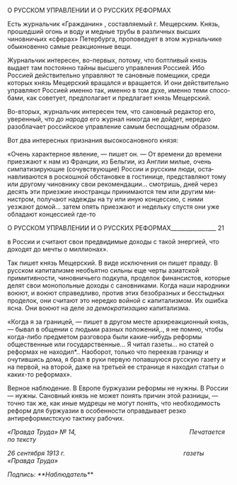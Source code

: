 О РУССКОМ УПРАВЛЕНИИ И О РУССКИХ РЕФОРМАХ

Есть журнальчик «Гражданин» , составляемый г. Мещерским. Князь, прошедший огонь и воду и медные трубы в различных высших чиновничьих «сферах» Петербурга, проповедует в этом журнальчике обыкновенно самые реакционные вещи.

Журнальчик интересен, во-первых, потому, что болтливый князь выдает там посто­янно тайны высшего управления Россией. Ибо Россией действительно управляют те сановные помещики, среди которых князь Мещерский вращался и вращается. И они действительно управляют Россией именно так, именно в том духе, именно теми спосо­бами, как советует, предполагает и предлагает князь Мещерский.

Во-вторых, журнальчик интересен тем, что сановный редактор его, уверенный, что _до народа_ его журнал никогда не дойдет, нередко разоблачает российское управление самым беспощадным образом.

Вот два интересных признания высокосановного князя:

«Очень характерное явление, — пишет он. — От времени до времени приезжают к нам из Франции, из Бельгии, из Англии милые, очень симпатизирующие (сочувствующие) России и русским люди, оста­навливаются в роскошной обстановке в гостинице, представляют тому или другому чиновнику свои ре­комендации... смотришь, дней через десять эти приезжие иностранцы принимаются тем или другим ми­нистром, получают надежды на ту или иную концессию, с ними уезжают домой... затем опять приезжают и недельку спустя они уже обладают концессией где-то

  

О РУССКОМ УПРАВЛЕНИИ И О РУССКИХ РЕФОРМАХ________________ 21

в России и считают свои предвидимые доходы с такой энергией, что доходят до мечты о миллионах».

Так пишет князь Мещерский. В виде исключения он пишет правду. В русском капи­тализме необъятно сильны еще черты азиатской примитивности, чиновничьего подку­па, проделок финансистов, которые делят свои монопольные доходы с сановниками. Когда наши народники воюют, и воюют справедливо, против этих безобразных и бес­стыдных проделок, они считают это нередко войной с капитализмом. Их ошибка ясна. Они воюют на деле _за демократизацию_ капитализма.

«Когда я за границей, — пишет в другом месте архиреакционный князь, — бывал в общении с людь­ми разных положений,., я не помню, чтобы когда-либо предметом разговора были какие-нибудь рефор­мы общественные или государственные... Я читал газеты... но статей о реформах не находил*.. Наоборот, только что переехав границу и очутившись дома, я брал в руки первую попавшуюся русскую газету и на первой, на второй, даже на третьей ее странице я находил статьи о каких-то реформах».

Верное наблюдение. В Европе буржуазии реформы не нужны. В России — нужны. Сановный князь не может понять причин этой разницы, — точно так же, как иные муд­рецы не могут понять, что необходимость реформ для буржуазии в особенности оправ­дывает резко антиреформистскую тактику рабочих.

_«Правда Труда» № 14,                                                                 Печатается по тексту_

_26 сентября 1913 г.                                                                    газеты «Правда Труда»_

_Подпись: **Наблюдатель_**